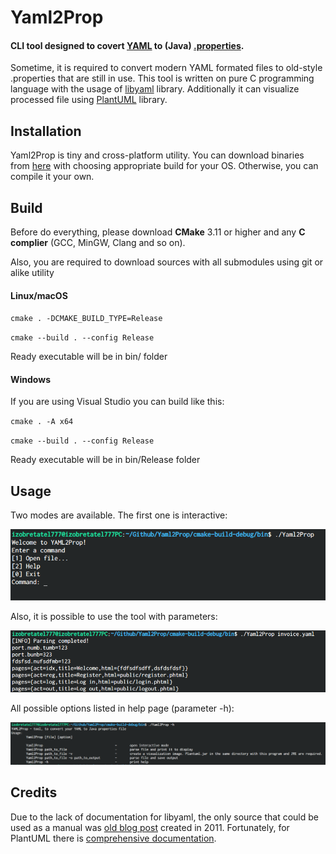 # Yaml2Prop

#### CLI tool designed to covert [YAML](https://yaml.org/) to (Java) [.properties](https://docs.oracle.com/cd/E23095_01/Platform.93/ATGProgGuide/html/s0204propertiesfileformat01.html).

Sometime, it is required to convert modern YAML formated files to old-style .properties that are still in use. This tool is written on pure C programming language with the usage of [libyaml](https://github.com/yaml/libyaml) library. Additionally it can visualize processed file using [PlantUML](https://github.com/plantuml/plantuml) library.



## Installation

Yaml2Prop is tiny and cross-platform utility. You can download binaries from [here](https://github.com/IZOBRETATEL777/Yaml2Prop/releases) with choosing appropriate build for your OS. Otherwise, you can compile it your own.



## Build

Before do everything, please download **CMake** 3.11 or higher and any **C complier** (GCC, MinGW, Clang and so on).

Also, you are required to download sources with all submodules using git or alike utility

#### Linux/macOS

`cmake . -DCMAKE_BUILD_TYPE=Release`

`cmake --build . --config Release`

Ready executable will be in bin/ folder

#### Windows

If you are using Visual Studio you can build like this:

`cmake . -A x64`

`cmake --build . --config Release`

Ready executable will be in bin/Release folder



## Usage

Two modes are available. The first one is interactive:

![interactive-start](doc/interactive-start.png)

Also, it is possible to use the tool with parameters:

![paramters-start](doc/paramters-start.png)

All possible options listed in help page (parameter -h):

![help-menu](doc/help-menu.png)

## Credits

Due to the lack of documentation for libyaml, the only source that could be used as a manual was [old blog post](https://www.wpsoftware.net/andrew/pages/libyaml.html) created in 2011. Fortunately, for PlantUML there is [comprehensive documentation](http://plantuml.com/en/guide).
